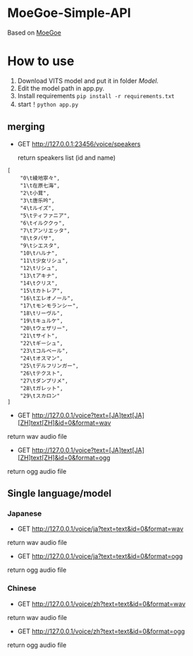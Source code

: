 # MoeGoe-Simple-API

Based on [MoeGoe](https://github.com/CjangCjengh/MoeGoe)

# How to use

1. Download VITS model and put it in folder *Model.*
2. Edit the model path in app.py.
3. Install requirements `pip install -r requirements.txt`
4. start！`python app.py`

## merging

- GET http://127.0.0.1:23456/voice/speakers

  return speakers list (id and name)

```
[
	"0\t綾地寧々",
	"1\t在原七海",
	"2\t小茸",
	"3\t唐乐吟",
	"4\tルイズ",
	"5\tティファニア",
	"6\tイルククゥ",
	"7\tアンリエッタ",
	"8\tタバサ",
	"9\tシエスタ",
	"10\tハルナ",
	"11\t少女リシュ",
	"12\tリシュ",
	"13\tアキナ",
	"14\tクリス",
	"15\tカトレア",
	"16\tエレオノール",
	"17\tモンモランシー",
	"18\tリーヴル",
	"19\tキュルケ",
	"20\tウェザリー",
	"21\tサイト",
	"22\tギーシュ",
	"23\tコルベール",
	"24\tオスマン",
	"25\tデルフリンガー",
	"26\tテクスト",
	"27\tダンプリメ",
	"28\tガレット",
	"29\tスカロン"
]
```

- GET http://127.0.0.1/voice?text=[JA]text[JA][ZH]text[ZH]&id=0&format=wav

return wav audio file

- GET http://127.0.0.1/voice?text=[JA]text[JA][ZH]text[ZH]&id=0&format=ogg

return ogg audio file

## Single language/model

### Japanese

- GET http://127.0.0.1/voice/ja?text=text&id=0&format=wav

return wav audio file

- GET http://127.0.0.1/voice/ja?text=text&id=0&format=ogg

return ogg audio file

### Chinese

- GET http://127.0.0.1/voice/zh?text=text&id=0&format=wav

return wav audio file

- GET http://127.0.0.1/voice/zh?text=text&id=0&format=ogg

return ogg audio file
